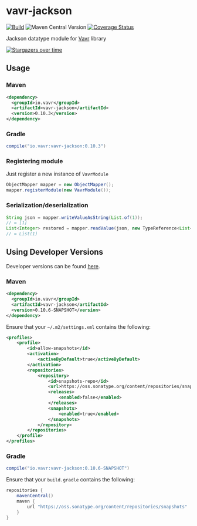 # vavr-jackson

[![Build](https://github.com/vavr-io/vavr-jackson/actions/workflows/build.yml/badge.svg)](https://github.com/vavr-io/vavr-jackson/actions/workflows/build.yml)
![Maven Central Version](https://img.shields.io/maven-central/v/io.vavr/vavr-jackson?versionPrefix=0)
[![Coverage Status](https://codecov.io/github/vavr-io/vavr-jackson/coverage.svg?branch=master)](https://codecov.io/github/vavr-io/vavr-jackson?branch=master)

Jackson datatype module for [Vavr](https://vavr.io/) library

[![Stargazers over time](https://starchart.cc/vavr-io/vavr-jackson.svg?variant=adaptive)](https://starchart.cc/vavr-io/vavr-jackson)

## Usage

### Maven

```xml
<dependency>
  <groupId>io.vavr</groupId>
  <artifactId>vavr-jackson</artifactId>
  <version>0.10.3</version>
</dependency>
```

### Gradle

```groovy
compile("io.vavr:vavr-jackson:0.10.3")
```

### Registering module
Just register a new instance of <code>VavrModule</code>
```java
ObjectMapper mapper = new ObjectMapper();
mapper.registerModule(new VavrModule());
```

### Serialization/deserialization

<!-- see io.vavr.jackson.datatype.docs.ReadmeTest#testDeser -->

```java
String json = mapper.writeValueAsString(List.of(1));
// = [1]
List<Integer> restored = mapper.readValue(json, new TypeReference<List<Integer>>() {});
// = List(1)
```

## Using Developer Versions

Developer versions can be found [here](https://oss.sonatype.org/content/repositories/snapshots/io/vavr/vavr-jackson).

### Maven

```xml
<dependency>
  <groupId>io.vavr</groupId>
  <artifactId>vavr-jackson</artifactId>
  <version>0.10.6-SNAPSHOT</version>
</dependency>
```

Ensure that your `~/.m2/settings.xml` contains the following:

```xml
<profiles>
    <profile>
        <id>allow-snapshots</id>
        <activation>
            <activeByDefault>true</activeByDefault>
        </activation>
        <repositories>
            <repository>
                <id>snapshots-repo</id>
                <url>https://oss.sonatype.org/content/repositories/snapshots</url>
                <releases>
                    <enabled>false</enabled>
                </releases>
                <snapshots>
                    <enabled>true</enabled>
                </snapshots>
            </repository>
        </repositories>
    </profile>
</profiles>
```

### Gradle

```groovy
compile("io.vavr:vavr-jackson:0.10.6-SNAPSHOT")
```

Ensure that your `build.gradle` contains the following:

```groovy
repositories {
    mavenCentral()
    maven {
        url "https://oss.sonatype.org/content/repositories/snapshots"
    }
}
```
